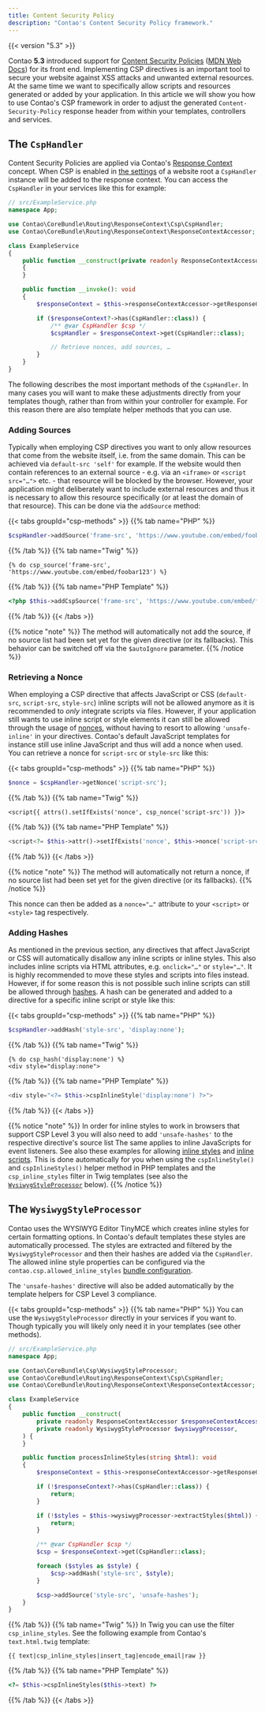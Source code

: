 ```yaml
---
title: Content Security Policy
description: "Contao's Content Security Policy framework."
---
```


{{< version "5.3" >}}

Contao **5.3** introduced support for [Content Security Policies][CSPWebsite] ([MDN Web Docs][CSPMDN]) for its front
end. Implementing CSP directives is an important tool to secure your website against XSS attacks and unwanted external
resources. At the same time we want to specifically allow scripts and resources generated or added by your application.
In this article we will show you how to use Contao's CSP framework in order to adjust the generated 
`Content-Security-Policy` response header from within your templates, controllers and services.


## The `CspHandler`

Content Security Policies are applied via Contao's [Response Context][ResponseContext] concept. When CSP is enabled in
[the settings][CspPageSettings] of a website root a `CspHandler` instance will be added to the response context. You can 
access the `CspHandler` in your services like this for example:

```php
// src/ExampleService.php
namespace App;

use Contao\CoreBundle\Routing\ResponseContext\Csp\CspHandler;
use Contao\CoreBundle\Routing\ResponseContext\ResponseContextAccessor;

class ExampleService
{
    public function __construct(private readonly ResponseContextAccessor $responseContextAccessor)
    {
    }

    public function __invoke(): void
    {
        $responseContext = $this->responseContextAccessor->getResponseContext();

        if ($responseContext?->has(CspHandler::class)) {
            /** @var CspHandler $csp */
            $cspHandler = $responseContext->get(CspHandler::class);

            // Retrieve nonces, add sources, …
        }
    }
}
```

The following describes the most important methods of the `CspHandler`. In many cases you will want to make these
adjustments directly from your templates though, rather than from within your controller for example. For this reason
there are also template helper methods that you can use.


### Adding Sources

Typically when employing CSP directives you want to only allow resources that come from the website itself, i.e. from
the same domain. This can be achieved via `default-src 'self'` for example. If the website would then contain references
to an external source - e.g. via an `<iframe>` or `<script src="…">` etc. - that resource will be blocked by the 
browser. However, your application might deliberately want to include external resources and thus it is necessary to allow this resource specifically (or at least the domain of that resource). This can be done via the `addSource` method:

{{< tabs groupId="csp-methods" >}}
{{% tab name="PHP" %}}
```php
$cspHandler->addSource('frame-src', 'https://www.youtube.com/embed/foobar123');
```
{{% /tab %}}
{{% tab name="Twig" %}}
```twig
{% do csp_source('frame-src', 'https://www.youtube.com/embed/foobar123') %}
```
{{% /tab %}}
{{% tab name="PHP Template" %}}
```php
<?php $this->addCspSource('frame-src', 'https://www.youtube.com/embed/foobar123') ?>
```
{{% /tab %}}
{{< /tabs >}}

{{% notice "note" %}}
The method will automatically not add the source, if no source list had been set yet for the given directive (or its
fallbacks). This behavior can be switched off via the `$autoIgnore` parameter.
{{% /notice %}}


### Retrieving a Nonce

When employing a CSP directive that affects JavaScript or CSS (`default-src`, `script-src`, `style-src`) inline scripts
will not be allowed anymore as it is recommended to _only_ integrate scripts via files. However, if your application
still wants to use inline script or style elements it can still be allowed through the usage of [nonces][CSPNonce], 
without having to resort to allowing `'unsafe-inline'` in your directives. Contao's default JavaScript templates for 
instance still use inline JavaScript and thus will add a nonce when used. You can retrieve a nonce for `script-src` or 
`style-src` like this:

{{< tabs groupId="csp-methods" >}}
{{% tab name="PHP" %}}
```php
$nonce = $cspHandler->getNonce('script-src');
```
{{% /tab %}}
{{% tab name="Twig" %}}
```twig
<script{{ attrs().setIfExists('nonce', csp_nonce('script-src')) }}>
```
{{% /tab %}}
{{% tab name="PHP Template" %}}
```php
<script<?= $this->attr()->setIfExists('nonce', $this->nonce('script-src')) ?>>
```
{{% /tab %}}
{{< /tabs >}}

{{% notice "note" %}}
The method will automatically not return a nonce, if no source list had been set yet for the given directive (or its
fallbacks).
{{% /notice %}}

This nonce can then be added as a `nonce="…"` attribute to your `<script>` or `<style>` tag respectively.


### Adding Hashes

As mentioned in the previous section, any directives that affect JavaScript or CSS will automatically disallow any
inline scripts or inline styles. This also includes inline scripts via HTML attributes, e.g. `onclick="…"` or
`style="…"`. It is highly recommended to move these styles and scripts into files instead. However, if for some reason
this is not possible such inline scripts can still be allowed through [hashes][CSPHash]. A hash can be generated and
added to a directive for a specific inline script or style like this:

{{< tabs groupId="csp-methods" >}}
{{% tab name="PHP" %}}
```php
$cspHandler->addHash('style-src', 'display:none');
```
{{% /tab %}}
{{% tab name="Twig" %}}
```twig
{% do csp_hash('display:none') %}
<div style="display:none">
```
{{% /tab %}}
{{% tab name="PHP Template" %}}
```php
<div style="<?= $this->cspInlineStyle('display:none') ?>">
```
{{% /tab %}}
{{< /tabs >}}

{{% notice "note" %}}
In order for inline styles to work in browsers that support CSP Level 3 you will also need to add `'unsafe-hashes'` to
the respective directive's source list The same applies to inline JavaScripts for event listeners. See also these
examples for allowing 
[inline styles](https://content-security-policy.com/examples/allow-inline-style/) and 
[inline scripts](https://content-security-policy.com/examples/allow-inline-script/). This is done automatically for you
when using the `cspInlineStyle()` and `cspInlineStyles()` helper method in PHP templates and the `csp_inline_styles`
filter in Twig templates (see also the [`WysiwygStyleProcessor`](#the-wysiwygstyleprocessor) below).
{{% /notice %}}


## The `WysiwygStyleProcessor`

Contao uses the WYSIWYG Editor TinyMCE which creates inline styles for certain formatting options. In Contao's default
templates these styles are automatically processed. The styles are extracted and filtered by the `WysiwygStyleProcessor`
and then their hashes are added via the `CspHandler`. The allowed inline style properties can be configured via the 
`contao.csp.allowed_inline_styles` [bundle configuration][BundleConfig].

The `'unsafe-hashes'` directive will also be added automatically by the template helpers for CSP Level 3 compliance.

{{< tabs groupId="csp-methods" >}}
{{% tab name="PHP" %}}
You can use the `WysiwygStyleProcessor` directly in your services if you want to. Though typically you will likely only
need it in your templates (see other methods).

```php
// src/ExampleService.php
namespace App;

use Contao\CoreBundle\Csp\WysiwygStyleProcessor;
use Contao\CoreBundle\Routing\ResponseContext\Csp\CspHandler;
use Contao\CoreBundle\Routing\ResponseContext\ResponseContextAccessor;

class ExampleService
{
    public function __construct(
        private readonly ResponseContextAccessor $responseContextAccessor,
        private readonly WysiwygStyleProcessor $wysiwygProcessor,
    ) {
    }

    public function processInlineStyles(string $html): void
    {
        $responseContext = $this->responseContextAccessor->getResponseContext();

        if (!$responseContext?->has(CspHandler::class)) {
            return;
        }

        if (!$styles = $this->wysiwygProcessor->extractStyles($html)) {
            return;
        }

        /** @var CspHandler $csp */
        $csp = $responseContext->get(CspHandler::class);

        foreach ($styles as $style) {
            $csp->addHash('style-src', $style);
        }

        $csp->addSource('style-src', 'unsafe-hashes');
    }
}
```
{{% /tab %}}
{{% tab name="Twig" %}}
In Twig you can use the filter `csp_inline_styles`. See the following example from Contao's `text.html.twig` template:
```twig
{{ text|csp_inline_styles|insert_tag|encode_email|raw }}
```
{{% /tab %}}
{{% tab name="PHP Template" %}}
```php
<?= $this->cspInlineStyles($this->text) ?>
```
{{% /tab %}}
{{< /tabs >}}


[CSPWebsite]: https://content-security-policy.com/
[CSPMDN]: https://developer.mozilla.org/en-US/docs/Web/HTTP/CSP
[ResponseContext]: /framework/response-context/
[CSPNonce]: https://content-security-policy.com/nonce/
[CSPHash]: https://content-security-policy.com/hash/
[BundleConfig]: /reference/config/
[CspPageSettings]: https://docs.contao.org/manual/en/layout/site-structure/configure-pages/#content-security-policy
